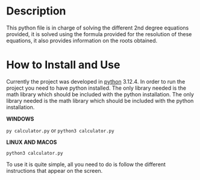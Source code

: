 # Description

This python file is in charge of solving the different 2nd degree equations provided, it is solved using the formula provided for the resolution of these equations, it also provides information on the roots obtained.

# How to Install and Use
Currently the project was developed in <a href="https://www.python.org/downloads/release/python-3124">python</a> 3.12.4. In order to run the project you need to have python installed. The only library needed is the math library which should be included with the python installation. The only library needed is the math library which should be included with the python installation.

**WINDOWS**

``py calculator.py`` or ``python3 calculator.py``

**LINUX AND MACOS**

``python3 calculator.py``

To use it is quite simple, all you need to do is follow the different instructions that appear on the screen.


